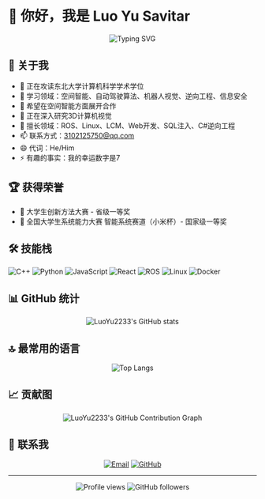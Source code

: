 
# 👋 你好，我是 Luo Yu Savitar

<div align="center">
  <img src="https://readme-typing-svg.herokuapp.com?font=Fira+Code&pause=1000&color=2BF723&random=false&width=435&lines=%E6%94%BB%E8%AF%BB%E4%B8%9C%E5%8C%97%E5%A4%A7%E5%AD%A6%E8%AE%A1%E7%AE%97%E6%9C%BA%E7%A7%91%E5%AD%A6%E5%AD%A6%E6%9C%AF%E5%AD%A6%E4%BD%8D;%E4%B8%93%E6%B3%A8%E4%BA%8E%E7%A9%BA%E9%97%B4%E6%99%BA%E8%83%BD%E5%92%8C3D%E8%AE%A1%E7%AE%97%E6%9C%BA%E8%A7%86%E8%A7%89" alt="Typing SVG" />
</div>

## 🚀 关于我

- 🔭 正在攻读东北大学计算机科学学术学位
- 🌱 学习领域：空间智能、自动驾驶算法、机器人视觉、逆向工程、信息安全
- 👯 希望在空间智能方面展开合作
- 🤔 正在深入研究3D计算机视觉
- 💬 擅长领域：ROS、Linux、LCM、Web开发、SQL注入、C#逆向工程
- 📫 联系方式：[3102125750@qq.com](mailto:3102125750@qq.com)
- 😄 代词：He/Him
- ⚡ 有趣的事实：我的幸运数字是7

## 🏆 获得荣誉

- 🥇 大学生创新方法大赛 - 省级一等奖
- 🏅 全国大学生系统能力大赛 智能系统赛道（小米杯）- 国家级一等奖

## 🛠 技能栈

![C++](https://img.shields.io/badge/-C++-00599C?style=flat-square&logo=c%2B%2B&logoColor=white)
![Python](https://img.shields.io/badge/-Python-3776AB?style=flat-square&logo=python&logoColor=white)
![JavaScript](https://img.shields.io/badge/-JavaScript-F7DF1E?style=flat-square&logo=javascript&logoColor=black)
![React](https://img.shields.io/badge/-React-61DAFB?style=flat-square&logo=react&logoColor=black)
![ROS](https://img.shields.io/badge/-ROS-22314E?style=flat-square&logo=ros&logoColor=white)
![Linux](https://img.shields.io/badge/-Linux-FCC624?style=flat-square&logo=linux&logoColor=black)
![Docker](https://img.shields.io/badge/-Docker-2496ED?style=flat-square&logo=docker&logoColor=white)

## 📊 GitHub 统计

<div align="center">
  <img src="https://github-readme-stats.vercel.app/api?username=LuoYu2233&show_icons=true&theme=radical" alt="LuoYu2233's GitHub stats" />
</div>

## 🔝 最常用的语言

<div align="center">
  <img src="https://github-readme-stats.vercel.app/api/top-langs/?username=LuoYu2233&layout=compact&theme=radical" alt="Top Langs" />
</div>

## 📈 贡献图

<div align="center">
  <img src="https://github-profile-summary-cards.vercel.app/api/cards/profile-details?username=LuoYu2233&theme=monokai" alt="LuoYu2233's GitHub Contribution Graph" />
</div>

## 🤝 联系我

<div align="center">
  <a href="mailto:3102125750@qq.com"><img src="https://img.shields.io/badge/-Email-D14836?style=for-the-badge&logo=gmail&logoColor=white" alt="Email" /></a>
  <a href="https://github.com/LuoYu2233"><img src="https://img.shields.io/badge/-GitHub-181717?style=for-the-badge&logo=github&logoColor=white" alt="GitHub" /></a>
</div>

---

<div align="center">
  <img src="https://komarev.com/ghpvc/?username=LuoYu2233&color=brightgreen" alt="Profile views" />
  <img src="https://img.shields.io/github/followers/LuoYu2233?label=Followers&style=social" alt="GitHub followers" />
</div>
